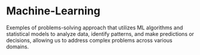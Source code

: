 # Machine-Learning
Exemples of problems-solving approach that utilizes ML algorithms and statistical models to analyze data, identify patterns, and make predictions or decisions, allowing us to address complex problems across various domains.
